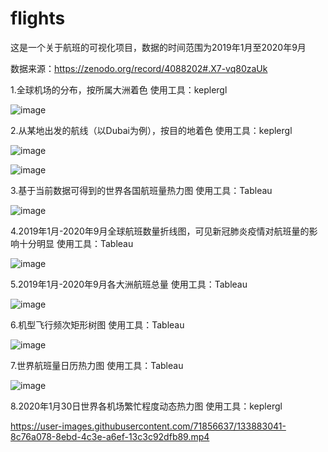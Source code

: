 # flights
这是一个关于航班的可视化项目，数据的时间范围为2019年1月至2020年9月

数据来源：https://zenodo.org/record/4088202#.X7-vq80zaUk

1.全球机场的分布，按所属大洲着色   使用工具：keplergl

![image](https://user-images.githubusercontent.com/71856637/115137338-2b5ccb80-a058-11eb-92ea-1c93a436c9a1.png)

2.从某地出发的航线（以Dubai为例），按目的地着色   使用工具：keplergl

![image](https://user-images.githubusercontent.com/71856637/115137320-0f592a00-a058-11eb-831f-d284dbd232f2.png)

![image](https://user-images.githubusercontent.com/71856637/115137351-3adc1480-a058-11eb-96c8-788731a8c6f6.png)

3.基于当前数据可得到的世界各国航班量热力图   使用工具：Tableau

![image](https://user-images.githubusercontent.com/71856637/115137382-60691e00-a058-11eb-991a-0dd217213da8.png)

4.2019年1月-2020年9月全球航班数量折线图，可见新冠肺炎疫情对航班量的影响十分明显   使用工具：Tableau

![image](https://user-images.githubusercontent.com/71856637/115137438-b63dc600-a058-11eb-8be0-95d12a2ae9ab.png)

5.2019年1月-2020年9月各大洲航班总量   使用工具：Tableau

![image](https://user-images.githubusercontent.com/71856637/115137395-77a80b80-a058-11eb-96ee-295396cc2dd7.png)

6.机型飞行频次矩形树图   使用工具：Tableau

![image](https://user-images.githubusercontent.com/71856637/133883022-2bf7a7e8-fabd-4940-be32-d80346aa3d8b.png)

7.世界航班量日历热力图   使用工具：Tableau

![image](https://user-images.githubusercontent.com/71856637/133883035-66b91549-ee8d-4e21-b827-fea4e7ea7ac5.png)

8.2020年1月30日世界各机场繁忙程度动态热力图   使用工具：keplergl

https://user-images.githubusercontent.com/71856637/133883041-8c76a078-8ebd-4c3e-a6ef-13c3c92dfb89.mp4
